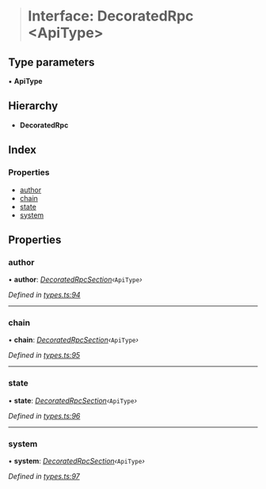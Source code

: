 > # Interface: DecoratedRpc <**ApiType**>

## Type parameters

▪ **ApiType**

## Hierarchy

* **DecoratedRpc**

## Index

### Properties

* [author](_types_.decoratedrpc.md#author)
* [chain](_types_.decoratedrpc.md#chain)
* [state](_types_.decoratedrpc.md#state)
* [system](_types_.decoratedrpc.md#system)

## Properties

###  author

• **author**: *[DecoratedRpcSection](_types_.decoratedrpcsection.md)‹*`ApiType`*›*

*Defined in [types.ts:94](https://github.com/polkadot-js/api/blob/d34eb15/packages/api/src/types.ts#L94)*

___

###  chain

• **chain**: *[DecoratedRpcSection](_types_.decoratedrpcsection.md)‹*`ApiType`*›*

*Defined in [types.ts:95](https://github.com/polkadot-js/api/blob/d34eb15/packages/api/src/types.ts#L95)*

___

###  state

• **state**: *[DecoratedRpcSection](_types_.decoratedrpcsection.md)‹*`ApiType`*›*

*Defined in [types.ts:96](https://github.com/polkadot-js/api/blob/d34eb15/packages/api/src/types.ts#L96)*

___

###  system

• **system**: *[DecoratedRpcSection](_types_.decoratedrpcsection.md)‹*`ApiType`*›*

*Defined in [types.ts:97](https://github.com/polkadot-js/api/blob/d34eb15/packages/api/src/types.ts#L97)*